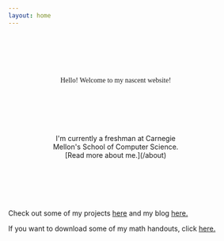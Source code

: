 ```yaml
---
layout: home
---
```



<div style="font-family:verdana; text-align: center; margin-top: 100px;
  margin-bottom: 100px;
  margin-right: 150px;
  margin-left: 80px;"> Hello! Welcome to my nascent website!</div>

<div style="text-align: center; margin-top: 100px;
  margin-bottom: 100px;
  margin-right: 150px;
  margin-left: 80px;">
I'm currently a freshman at Carnegie Mellon's School of Computer Science. [Read more about me.](/about)
</div>

Check out some of my projects [here](/projects) and my blog [here.](/my-blog)

If you want to download some of my math handouts, click [here.](https://github.com/itangdav/my-blog/tree/master/assets)
